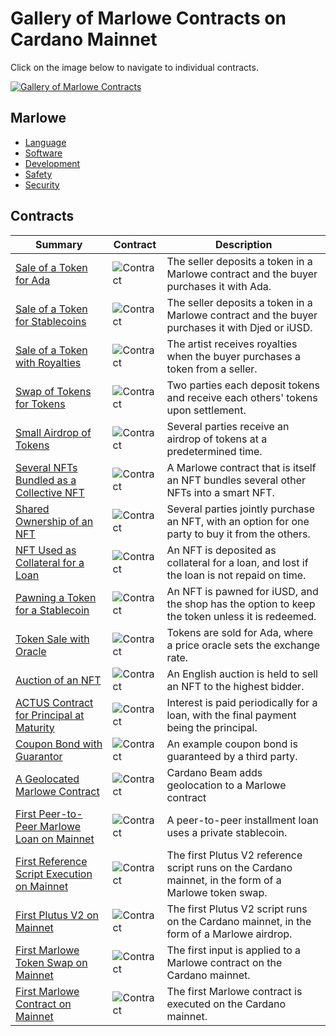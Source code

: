 # Gallery of Marlowe Contracts on Cardano Mainnet

Click on the image below to navigate to individual contracts.

[![Gallery of Marlowe Contracts](gallery.png)](http://testing.marlowe.run/real-world-marlowe.svg)


## Marlowe

- [Language](https://marlowe.iohk.io/)
- [Software](https://github.com/input-output-hk/marlowe-cardano/)
- [Development](https://developers.cardano.org/docs/smart-contracts/marlowe/#resources-for-developing-and-deploying-marlowe-contracts)
- [Safety](https://github.com/input-output-hk/marlowe-cardano/blob/main/marlowe/best-practices.md)
- [Security](https://github.com/input-output-hk/marlowe-cardano/blob/main/marlowe/security.md)


## Contracts

| Summary | Contract | Description |
|---------|----------|-------------|
| [Sale of a Token for Ada](nfts/simple/ReadMe.ipynb) | ![Contract](nfts/simple/contract.png) | The seller deposits a token in a Marlowe contract and the buyer purchases it with Ada. |
| [Sale of a Token for Stablecoins](nfts/stable/ReadMe.ipynb) | ![Contract](nfts/stable/contract.png) | The seller deposits a token in a Marlowe contract and the buyer purchases it with Djed or iUSD. |
| [Sale of a Token with Royalties](nfts/royalty/ReadMe.ipynb) | ![Contract](nfts/royalty/contract.png) | The artist receives royalties when the buyer purchases a token from a seller. |
| [Swap of Tokens for Tokens](nfts/swap/ReadMe.ipynb) | ![Contract](nfts/swap/contract.png) | Two parties each deposit tokens and receive each others' tokens upon settlement. |
| [Small Airdrop of Tokens](nfts/airdrop/ReadMe.ipynb) | ![Contract](nfts/airdrop/contract.png) | Several parties receive an airdrop of tokens at a predetermined time. |
| [Several NFTs Bundled as a Collective NFT](nfts/collection/ReadMe.ipynb) | ![Contract](nfts/collection/images/contract.png) | A Marlowe contract that is itself an NFT bundles several other NFTs into a smart NFT. |
| [Shared Ownership of an NFT](nfts/shared/ReadMe.ipynb) | ![Contract](nfts/shared/contract.png) | Several parties jointly purchase an NFT, with an option for one party to buy it from the others. |
| [NFT Used as Collateral for a Loan](nfts/collateral/ReadMe.ipynb) | ![Contract](nfts/collateral/contract.png) | An NFT is deposited as collateral for a loan, and lost if the loan is not repaid on time. |
| [Pawning a Token for a Stablecoin](nfts/pawn/ReadMe.ipynb) | ![Contract](nfts/pawn/contract.png) | An NFT is pawned for iUSD, and the shop has the option to keep the token unless it is redeemed. |
| [Token Sale with Oracle](nfts/oracle/ReadMe.ipynb) | ![Contract](nfts/oracle/contract.png) | Tokens are sold for Ada, where a price oracle sets the exchange rate. |
| [Auction of an NFT](nfts/auction/ReadMe.ipynb) | ![Contract](nfts/auction/contract.png) | An English auction is held to sell an NFT to the highest bidder. |
| [ACTUS Contract for Principal at Maturity](realfi/actus/actus-pam.ipynb) | ![Contract](realfi/actus/actus-pam-1.png) | Interest is paid periodically for a loan, with the final payment being the principal. |
| [Coupon Bond with Guarantor](realfi/coupon-bond-guaranteed/ReadMe.ipynb) | ![Contract](realfi/coupon-bond-guaranteed/contract.png) | An example coupon bond is guaranteed by a third party. |
| [A Geolocated Marlowe Contract](defi/beamer/ReadMe.ipynb) | ![Contract](defi/beamer/contract.png) | Cardano Beam adds geolocation to a Marlowe contract |
| [First Peer-to-Peer Marlowe Loan on Mainnet](firsts/loan/ReadMe.ipynb) | ![Contract](firsts/loan/contract.png) | A peer-to-peer installment loan uses a private stablecoin. |
| [First Reference Script Execution on Mainnet](firsts/reference/ReadMe.ipynb) | ![Contract](firsts/swap/contract.png) | The first Plutus V2 reference script runs on the Cardano mainnet, in the form of a Marlowe token swap. |
| [First Plutus V2 on Mainnet](firsts/plutus-v2/ReadMe.ipynb) | ![Contract](firsts/plutus-v2/contract.png) | The first Plutus V2 script runs on the Cardano mainnet, in the form of a Marlowe airdrop. |
| [First Marlowe Token Swap on Mainnet](firsts/swap/ReadMe.ipynb) | ![Contract](firsts/swap/contract.png) | The first input is applied to a Marlowe contract on the Cardano mainnet. |
| [First Marlowe Contract on Mainnet](firsts/mainnet/ReadMe.ipynb) | ![Contract](firsts/mainnet/contract.png) | The first Marlowe contract is executed on the Cardano mainnet. |
